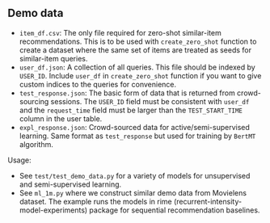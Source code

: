 Demo data
---
* `item_df.csv`: The only file required for zero-shot similar-item recommendations. This is to be used with `create_zero_shot` function to create a dataset where the same set of items are treated as seeds for similar-item queries.
* `user_df.json`: A collection of all queries. This file should be indexed by `USER_ID`. Include `user_df` in `create_zero_shot` function if you want to give custom indices to the queries for convenience.
* `test_response.json`: The basic form of data that is returned from crowd-sourcing sessions. The `USER_ID` field must be consistent with `user_df` and the `request_time` field must be larger than the `TEST_START_TIME` column in the user table.
* `expl_response.json`: Crowd-sourced data for active/semi-supervised learning. Same format as `test_response` but used for training by `BertMT` algorithm.

Usage:
* See `test/test_demo_data.py` for a variety of models for unsupervised and semi-supervised learning.
* See `ml_1m.py` where we construct similar demo data from Movielens dataset. The example runs the models in rime (recurrent-intensity-model-experiments) package for sequential recommendation baselines.
